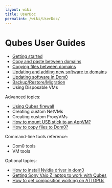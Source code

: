 ```yaml
---
layout: wiki
title: UserDoc
permalink: /wiki/UserDoc/
---
```


Qubes User Guides
=================

-   [Getting started](/wiki/GettingStarted)
-   [Copy and paste between domains](/wiki/CopyPaste)
-   [Copying files between domains](/wiki/CopyingFiles)
-   [Updating and adding new software to domains](/wiki/SoftwareUpdateVM)
-   [Updating software in Dom0](/wiki/SoftwareUpdateDom0)
-   [Backup/Restore/Migration](/wiki/BackupRestore)
-   Using Disposable VMs

Advanced topics:

-   [Using Qubes firewall](/wiki/QubesFirewall)
-   Creating custom NetVMs
-   Creating custom ProxyVMs
-   [How to mount USB stick to an AppVM?](/wiki/StickMounting)
-   [How to copy files to Dom0?](/wiki/CopyToDomZero)

Command-line tools reference:

-   Dom0 tools
-   VM tools

Optional topics:

-   [How to install Nvidia driver in dom0](/wiki/InstallNvidiaDriver)
-   [Getting Sony Vaio Z laptop to work with Qubes](/wiki/SonyVaioTinkering)
-   [​How to get composition working on ATI GPUs](https://groups.google.com/group/qubes-devel/browse_thread/thread/5a0dfc38fd1cc16a)

